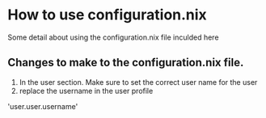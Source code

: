 # How to use configuration.nix
Some detail about using the configuration.nix file inculded here
## Changes to make to the configuration.nix file.
1. In the user section. Make sure to set the correct user name for the user
1. replace the username in the user profile

'user.user.username'